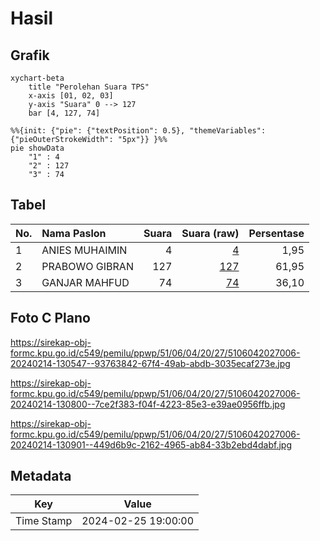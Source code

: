# Hasil

## Grafik

```mermaid
xychart-beta
    title "Perolehan Suara TPS"
    x-axis [01, 02, 03]
    y-axis "Suara" 0 --> 127
    bar [4, 127, 74]
```

```mermaid
%%{init: {"pie": {"textPosition": 0.5}, "themeVariables": {"pieOuterStrokeWidth": "5px"}} }%%
pie showData
    "1" : 4
    "2" : 127
    "3" : 74
```

## Tabel

| No. | Nama Paslon    | Suara | Suara (raw) | Persentase |
|:--- |:-------------- | -----:| -----------:| ----------:|
| 1   | ANIES MUHAIMIN | 4     | [4][p-1]    | 1,95       |
| 2   | PRABOWO GIBRAN | 127   | [127][p-2]  | 61,95      |
| 3   | GANJAR MAHFUD  | 74    | [74][p-3]   | 36,10      |


[p-1]: https://github.com/gigit-pemilu/pemilu-2024-51-bali/blob/main/pilpres/hitung-suara/sub/51-bali/sub/06-bangli/sub/04-kintamani/sub/2027-batur-tengah/sub/006-tps/sub/paslon-1.txt
[p-2]: https://github.com/gigit-pemilu/pemilu-2024-51-bali/blob/main/pilpres/hitung-suara/sub/51-bali/sub/06-bangli/sub/04-kintamani/sub/2027-batur-tengah/sub/006-tps/sub/paslon-2.txt
[p-3]: https://github.com/gigit-pemilu/pemilu-2024-51-bali/blob/main/pilpres/hitung-suara/sub/51-bali/sub/06-bangli/sub/04-kintamani/sub/2027-batur-tengah/sub/006-tps/sub/paslon-3.txt

## Foto C Plano

https://sirekap-obj-formc.kpu.go.id/c549/pemilu/ppwp/51/06/04/20/27/5106042027006-20240214-130547--93763842-67f4-49ab-abdb-3035ecaf273e.jpg

https://sirekap-obj-formc.kpu.go.id/c549/pemilu/ppwp/51/06/04/20/27/5106042027006-20240214-130800--7ce2f383-f04f-4223-85e3-e39ae0956ffb.jpg

https://sirekap-obj-formc.kpu.go.id/c549/pemilu/ppwp/51/06/04/20/27/5106042027006-20240214-130901--449d6b9c-2162-4965-ab84-33b2ebd4dabf.jpg


## Metadata

| Key        | Value               |
| ---------- | ------------------- |
| Time Stamp | 2024-02-25 19:00:00 |



